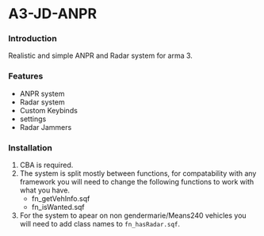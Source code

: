 # A3-JD-ANPR

### Introduction
Realistic and simple ANPR and Radar system for arma 3.

### Features
- ANPR system
- Radar system
- Custom Keybinds
- settings
- Radar Jammers 

### Installation
1. CBA is required.
2. The system is split mostly between functions, for compatability with any framework you will need to change the following functions to work with what you have.  
    - fn_getVehInfo.sqf
    - fn_isWanted.sqf
3. For the system to apear on non gendermarie/Means240 vehicles you will need to add class names to `fn_hasRadar.sqf`.
